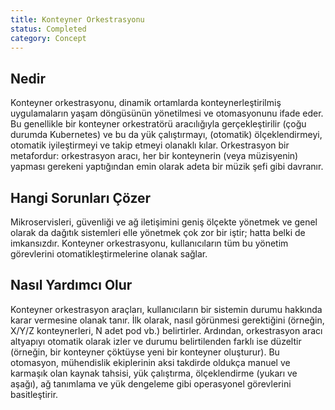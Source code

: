 ```yaml
---
title: Konteyner Orkestrasyonu
status: Completed
category: Concept
---
```


## Nedir

Konteyner orkestrasyonu, dinamik ortamlarda konteynerleştirilmiş uygulamaların yaşam döngüsünün yönetilmesi ve otomasyonunu ifade eder.
Bu genellikle bir konteyner orkestratörü aracılığıyla gerçekleştirilir (çoğu durumda Kubernetes) ve bu da yük çalıştırmayı, (otomatik) ölçeklendirmeyi, otomatik iyileştirmeyi ve takip etmeyi olanaklı kılar.
Orkestrasyon bir metafordur: orkestrasyon aracı, her bir konteynerin (veya müzisyenin) yapması gerekeni yaptığından emin olarak adeta bir müzik şefi gibi davranır.

## Hangi Sorunları Çözer 

Mikroservisleri, güvenliği ve ağ iletişimini geniş ölçekte yönetmek ve genel olarak da dağıtık sistemleri elle yönetmek çok zor bir iştir; hatta belki de imkansızdır.
Konteyner orkestrasyonu, kullanıcıların tüm bu yönetim görevlerini otomatikleştirmelerine olanak sağlar.

## Nasıl Yardımcı Olur

Konteyner orkestrasyon araçları, kullanıcıların bir sistemin durumu hakkında karar vermesine olanak tanır.
İlk olarak, nasıl görünmesi gerektiğini (örneğin, X/Y/Z konteynerleri, N adet pod vb.) belirtirler.
Ardından, orkestrasyon aracı altyapıyı otomatik olarak izler ve durumu belirtilenden farklı ise düzeltir (örneğin, bir konteyner çöktüyse yeni bir konteyner oluşturur).
Bu otomasyon, mühendislik ekiplerinin aksi takdirde oldukça manuel ve karmaşık olan kaynak tahsisi, yük çalıştırma, ölçeklendirme (yukarı ve aşağı), ağ tanımlama ve yük dengeleme gibi operasyonel görevlerini basitleştirir.
